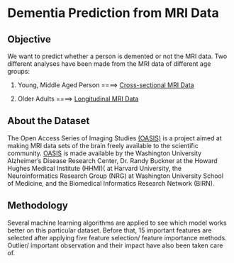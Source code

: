 # Dementia Prediction from MRI Data

## Objective

We want to predict whether a person is demented or not the MRI data. Two different analyses have been made from the MRI data of different age groups:

1. Young, Middle Aged Person ====> [Cross-sectional MRI Data](https://github.com/SumaiaParveen/Binary-Classifier-Health-Condition/tree/main/Dementia%20Prediction/Cross-sectional%20MRI%20Data)

2. Older Adults ====> [Longitudinal MRI Data]( https://github.com/SumaiaParveen/Binary-Classifier-Health-Condition/tree/main/Dementia%20Prediction/Longitudinal%20MRI%20Data)

## About the Dataset

The Open Access Series of Imaging Studies [(OASIS)](https://www.oasis-brains.org/) is a project aimed at making MRI data sets of the brain freely available to the scientific community. [OASIS](https://www.oasis-brains.org/) is made available by the Washington University Alzheimer’s Disease Research Center, Dr. Randy Buckner at the Howard Hughes Medical Institute (HHMI)( at Harvard University, the Neuroinformatics Research Group (NRG) at Washington University School of Medicine, and the Biomedical Informatics Research Network (BIRN).

## Methodology
Several machine learning algorithms are applied to see which model works better on this particular dataset. Before that, 15 important features are selected after applying five feature selection/ feature importance methods. Outlier/ important observation and their impact have also been taken care of.

